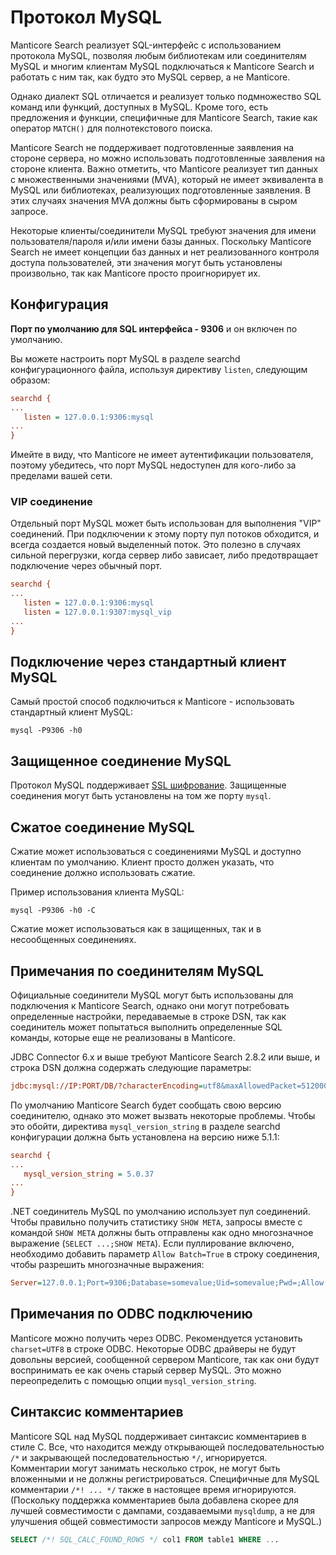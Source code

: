 # Протокол MySQL

Manticore Search реализует SQL-интерфейс с использованием протокола MySQL, позволяя любым библиотекам или соединителям MySQL и многим клиентам MySQL подключаться к Manticore Search и работать с ним так, как будто это MySQL сервер, а не Manticore.

Однако диалект SQL отличается и реализует только подмножество SQL команд или функций, доступных в MySQL. Кроме того, есть предложения и функции, специфичные для Manticore Search, такие как оператор `MATCH()` для полнотекстового поиска.

Manticore Search не поддерживает подготовленные заявления на стороне сервера, но можно использовать подготовленные заявления на стороне клиента. Важно отметить, что Manticore реализует тип данных с множественными значениями (MVA), который не имеет эквивалента в MySQL или библиотеках, реализующих подготовленные заявления. В этих случаях значения MVA должны быть сформированы в сыром запросе.

Некоторые клиенты/соединители MySQL требуют значения для имени пользователя/пароля и/или имени базы данных. Поскольку Manticore Search не имеет концепции баз данных и нет реализованного контроля доступа пользователей, эти значения могут быть установлены произвольно, так как Manticore просто проигнорирует их.

## Конфигурация

**Порт по умолчанию для SQL интерфейса - 9306** и он включен по умолчанию. 

Вы можете настроить порт MySQL в разделе searchd конфигурационного файла, используя директиву `listen`, следующим образом:

```ini
searchd {
...
   listen = 127.0.0.1:9306:mysql
...
}
``` 

Имейте в виду, что Manticore не имеет аутентификации пользователя, поэтому убедитесь, что порт MySQL недоступен для кого-либо за пределами вашей сети.

### VIP соединение
Отдельный порт MySQL может быть использован для выполнения "VIP" соединений. При подключении к этому порту пул потоков обходится, и всегда создается новый выделенный поток. Это полезно в случаях сильной перегрузки, когда сервер либо зависает, либо предотвращает подключение через обычный порт.

```ini
searchd {
...
   listen = 127.0.0.1:9306:mysql
   listen = 127.0.0.1:9307:mysql_vip
...
}
``` 

## Подключение через стандартный клиент MySQL
Самый простой способ подключиться к Manticore - использовать стандартный клиент MySQL:

```shell
mysql -P9306 -h0
```

## Защищенное соединение MySQL

Протокол MySQL поддерживает [SSL шифрование](../Security/SSL.md). Защищенные соединения могут быть установлены на том же порту `mysql`.

## Сжатое соединение MySQL

Сжатие может использоваться с соединениями MySQL и доступно клиентам по умолчанию. Клиент просто должен указать, что соединение должно использовать сжатие.

Пример использования клиента MySQL:

```shell
mysql -P9306 -h0 -C
```

Сжатие может использоваться как в защищенных, так и в несообщенных соединениях.
 
## Примечания по соединителям MySQL
Официальные соединители MySQL могут быть использованы для подключения к Manticore Search, однако они могут потребовать определенные настройки, передаваемые в строке DSN, так как соединитель может попытаться выполнить определенные SQL команды, которые еще не реализованы в Manticore.

JDBC Connector 6.x и выше требуют Manticore Search 2.8.2 или выше, и строка DSN должна содержать следующие параметры:
```ini
jdbc:mysql://IP:PORT/DB/?characterEncoding=utf8&maxAllowedPacket=512000&serverTimezone=XXX
```

По умолчанию Manticore Search будет сообщать свою версию соединителю, однако это может вызвать некоторые проблемы. Чтобы это обойти, директива `mysql_version_string` в разделе searchd конфигурации должна быть установлена на версию ниже 5.1.1:

```ini
searchd {
...
   mysql_version_string = 5.0.37
...
}
``` 

.NET соединитель MySQL по умолчанию использует пул соединений. Чтобы правильно получить статистику `SHOW META`, запросы вместе с командой `SHOW META` должны быть отправлены как одно многозначное выражение (`SELECT ...;SHOW META`). Если пуллирование включено, необходимо добавить параметр `Allow Batch=True` в строку соединения, чтобы разрешить многозначные выражения:
```ini
Server=127.0.0.1;Port=9306;Database=somevalue;Uid=somevalue;Pwd=;Allow Batch=True;
```

## Примечания по ODBC подключению
Manticore можно получить через ODBC. Рекомендуется установить `charset=UTF8` в строке ODBC. Некоторые ODBC драйверы не будут довольны версией, сообщенной сервером Manticore, так как они будут воспринимать ее как очень старый сервер MySQL. Это можно переопределить с помощью опции `mysql_version_string`.

## Синтаксис комментариев

Manticore SQL над MySQL поддерживает синтаксис комментариев в стиле C. Все, что находится между открывающей последовательностью `/*` и закрывающей последовательностью `*/`, игнорируется. Комментарии могут занимать несколько строк, не могут быть вложенными и не должны регистрироваться. Специфичные для MySQL комментарии `/*! ... */` также в настоящее время игнорируются. (Поскольку поддержка комментариев была добавлена скорее для лучшей совместимости с дампами, создаваемыми `mysqldump`, а не для улучшения общей совместимости запросов между Manticore и MySQL.)

```sql
SELECT /*! SQL_CALC_FOUND_ROWS */ col1 FROM table1 WHERE ...
```
<!-- proofread -->
